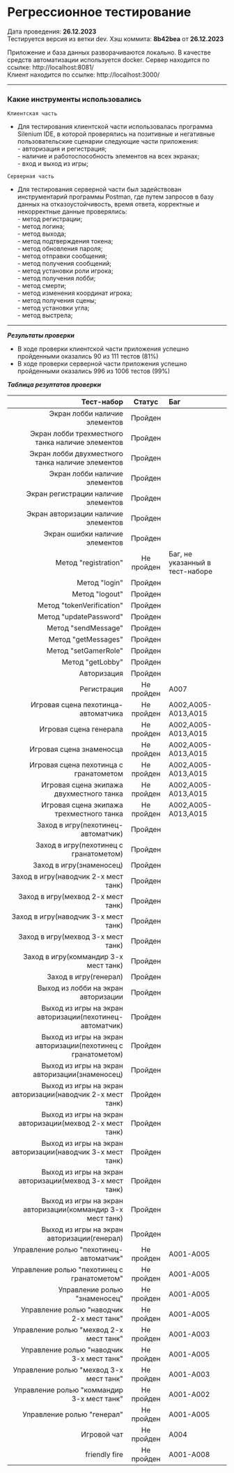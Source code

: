 # Регрессионное тестирование

Дата проведения: **26.12.2023**<br>Тестируется версия из ветки dev. Хэш коммита: **8b42bea** от **26.12.2023**

Приложение и база данных разворачиваются локально. В качестве средств автоматизации используется docker.
Сервер находится по ссылке: http://localhost:8081/  
Клиент находится по ссылке: http://localhost:3000/

---

### Какие инструменты использовались

```
Клиентская часть
```

- Для тестирования клиентской части использовалась программа Silenium IDE, в которой проверялись на позитивные и негативные пользовательские сценарии следующие части приложения: <br>- авторизация и регистрация;<br>- наличие и работоспособность элементов на всех экранах;<br>- вход и выход из игры;

```
Серверная часть
```

- Для тестирования серверной части был задействован инструментарий программы Postman, где путем запросов в базу данных на отказоустойчивость, время ответа, корректные и некорректные данные проверялись: <br>- метод регистрации;<br>- метод логина;<br>- метод выхода; <br>- метод подтверждения токена; <br>- метод обновления пароля; <br>- метод отправки сообщения;<br>- метод получения сообщений;<br>- метод установки роли игрока;<br>- метод получения лобби;<br>- метод смерти;<br>- метод изменения координат игрока;<br>- метод получения сцены;<br>- метод установки угла; <br>- метод выстрела;

---

**_Результаты проверки_**

- В ходе проверки клиентской части приложения успешно пройденными оказались 90 из 111 тестов (81%) <br>
- В ходе проверки серверной части приложения успешно пройденными оказались 996 из 1006 тестов (99%)

**_Таблица резултатов проверки_**

|                                                   Тест-набор |   Статус   | Баг                             |
| -----------------------------------------------------------: | :--------: | :------------------------------ |
|                                Экран лобби наличие элементов |  Пройден   |                                 |
|             Экран лобби трехместного танка наличие элементов |  Пройден   |                                 |
|             Экран лобби двухместного танка наличие элементов |  Пройден   |                                 |
|                                Экран лобби наличие элементов |  Пройден   |                                 |
|                          Экран регистрации наличие элементов |  Пройден   |                                 |
|                          Экран авторизации наличие элементов |  Пройден   |                                 |
|                               Экран ошибки наличие элементов |  Пройден   |                                 |
|                                         Метод "registration" | Не пройден | Баг, не указанный в тест-наборе |
|                                                Метод "login" |  Пройден   |                                 |
|                                               Метод "logout" |  Пройден   |                                 |
|                                    Метод "tokenVerification" |  Пройден   |                                 |
|                                       Метод "updatePassword" |  Пройден   |                                 |
|                                          Метод "sendMessage" |  Пройден   |                                 |
|                                          Метод "getMessages" |  Пройден   |                                 |
|                                         Метод "setGamerRole" |  Пройден   |                                 |
|                                             Метод "getLobby" |  Пройден   |                                 |
|                                                  Авторизация |  Пройден   |                                 |
|                                                  Регистрация | Не пройден | A007                            |
|                          Игровая сцена пехотинца-автоматчика | Не пройден | A002,A005-A013,A015             |
|                                       Игровая сцена генерала | Не пройден | A002,A005-A013,A015             |
|                                     Игровая сцена знаменосца | Не пройден | A002,A005-A013,A015             |
|                       Игровая сцена пехотинца с гранатометом | Не пройден | A002,A005-A013,A015             |
|                     Игровая сцена экипажа двухместного танка | Не пройден | A002,A005-A013,A015             |
|                     Игровая сцена экипажа трехместного танка | Не пройден | A002,A005-A013,A015             |
|                           Заход в игру(пехотинец-автоматчик) |  Пройден   |                                 |
|                       Заход в игру(пехотинец с гранатометом) |  Пройден   |                                 |
|                                     Заход в игру(знаменосец) |  Пройден   |                                 |
|                         Заход в игру(наводчик 2-х мест танк) |  Пройден   |                                 |
|                           Заход в игру(мехвод 2-х мест танк) |  Пройден   |                                 |
|                         Заход в игру(наводчик 3-х мест танк) |  Пройден   |                                 |
|                           Заход в игру(мехвод 3-х мест танк) |  Пройден   |                                 |
|                        Заход в игру(коммандир 3-х мест танк) |  Пройден   |                                 |
|                                        Заход в игру(генерал) |  Пройден   |                                 |
|                          Выход из лобби на экран авторизации |  Пройден   |                                 |
|     Выход из игры на экран авторизации(пехотинец-автоматчик) |  Пройден   |                                 |
| Выход из игры на экран авторизации(пехотинец с гранатометом) |  Пройден   |                                 |
|               Выход из игры на экран авторизации(знаменосец) |  Пройден   |                                 |
|   Выход из игры на экран авторизации(наводчик 2-х мест танк) |  Пройден   |                                 |
|     Выход из игры на экран авторизации(мехвод 2-х мест танк) |  Пройден   |                                 |
|   Выход из игры на экран авторизации(наводчик 3-х мест танк) |  Пройден   |                                 |
|     Выход из игры на экран авторизации(мехвод 3-х мест танк) |  Пройден   |                                 |
|  Выход из игры на экран авторизации(коммандир 3-х мест танк) |  Пройден   |                                 |
|                  Выход из игры на экран авторизации(генерал) |  Пройден   |                                 |
|                      Управление ролью "пехотинец-автоматчик" | Не пройден | A001-A005                       |
|                  Управление ролью "пехотинец с гранатометом" | Не пройден | A001-A005                       |
|                                Управление ролью "знаменосец" | Не пройден | A001-A005                       |
|                    Управление ролью "наводчик 2-х мест танк" | Не пройден | A001-A005                       |
|                      Управление ролью "мехвод 2-х мест танк" | Не пройден | A001-A003                       |
|                    Управление ролью "наводчик 3-х мест танк" | Не пройден | A001-A005                       |
|                      Управление ролью "мехвод 3-х мест танк" | Не пройден | A001-A003                       |
|                   Управление ролью "коммандир 3-х мест танк" | Не пройден | A001-A002                       |
|                                   Управление ролью "генерал" | Не пройден | A001-A005                       |
|                                                  Игровой чат | Не пройден | A004                            |
|                                                friendly fire | Не пройден | A001-A008                       |
